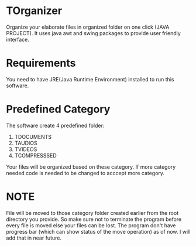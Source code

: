 # TOrganizer
Organize your elaborate files in organized folder on one click (JAVA PROJECT). It uses java awt and swing packages to provide user friendly interface.

# Requirements
You need to have JRE(Java Runtime Environment) installed to run this software.

# Predefined Category
The software create 4 predefined folder:
1. TDOCUMENTS
2. TAUDIOS
3. TVIDEOS
4. TCOMPRESSSED

Your files will be organized based on these category. If more category needed code is needed to be changed to acccept more category.

# NOTE
File will be moved to those category folder created earlier from the root directory you provide. So make sure not to terminate the program before every file is moved else your files can be lost. The program don't have progress bar (which can show status of the move operation) as of now. I will add that in near future.
